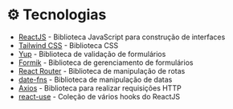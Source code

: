 # ⚙ Tecnologias

- [ReactJS](https://reactjs.org/) - Biblioteca JavaScript para construção de interfaces
- [Tailwind CSS](https://tailwindcss.com/) - Biblioteca CSS
- [Yup](https://www.npmjs.com/package/yup) - Biblioteca de validação de formulários
- [Formik](https://formik.org/) - Biblioteca de gerenciamento de formulários
- [React Router](https://reactrouter.com/en/main) - Biblioteca de manipulação de rotas
- [date-fns](https://date-fns.org/) - Biblioteca de manipulação de datas
- [Axios](https://axios-http.com/) - Biblioteca para realizar requisições HTTP
- [react-use](https://github.com/streamich/react-use) - Coleção de vários hooks do ReactJS
